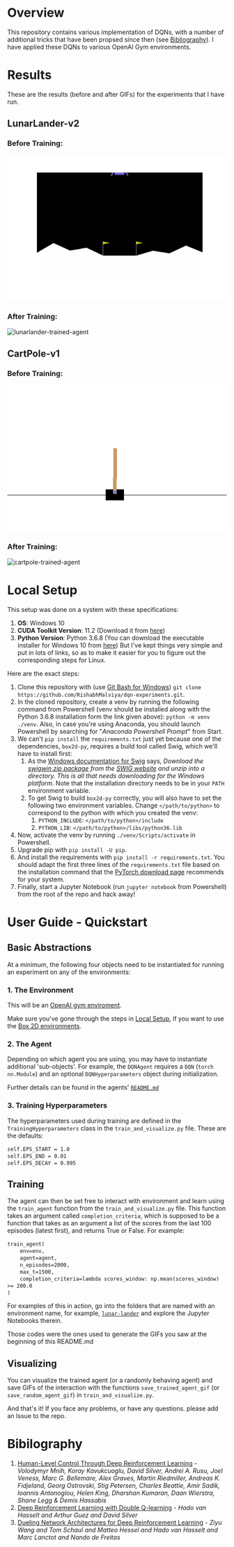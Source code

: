 # Overview
This repository contains various implementation of DQNs, with a number of additional tricks that have been propsed since then (see [Bibliography](#bibilography)). I have applied these DQNs to various OpenAI Gym environments.


# Results
These are the results (before and after GIFs) for the experiments that I have run.

## LunarLander-v2
### Before Training:
![lunarlander-random-agent](https://github.com/RishabhMalviya/dqn_experiments/blob/master/lunar-lander/videos/random_agent.gif?raw=true)
### After Training:
![lunarlander-trained-agent](https://github.com/RishabhMalviya/dqn_experiments/blob/master/lunar-lander/videos/trained_agent.gif?raw=true)

## CartPole-v1
### Before Training:
![cartpole-random-agent](https://github.com/RishabhMalviya/dqn_experiments/blob/master/cart-pole/videos/random_agent.gif?raw=true)
### After Training:
![cartpole-trained-agent](https://github.com/RishabhMalviya/dqn_experiments/blob/master/cart-pole/videos/trained_agent.gif?raw=true)



# Local Setup
This setup was done on a system with these specifications:
1. **OS**: Windows 10
2. **CUDA Toolkit Version**: 11.2 (Download it from [here](https://developer.nvidia.com/Cuda-downloads))
3. **Python Version**: Python 3.6.8 (You can download the executable installer for Windows 10 from [here](https://www.python.org/ftp/python/3.6.8/python-3.6.8-amd64.exe))
But I've kept things very simple and put in lots of links, so as to make it easier for you to figure out the corresponding steps for Linux.

Here are the exact steps:
1. Clone this repository with (use [Git Bash for Windows](https://gitforwindows.org/)) `git clone https://github.com/RishabhMalviya/dqn-experiments.git`.
2. In the cloned repository, create a venv by running the following command from Powershell (venv should be installed along with the Python 3.6.8 installation form the link given above): `python -m venv ./venv`. Also, in case you're using Anaconda, you should launch Powershell by searching for "*Anaconda Powershell Prompt*" from Start.
3. We can't `pip install` the `requirements.txt` just yet because one of the dependencies, `box2d-py`, requires a build tool called Swig, which we'll have to install first: 
   1. As the [Windows documentation for Swig](http://www.swig.org/Doc1.3/Windows.html) says, *Download the [swigwin zip package](http://prdownloads.sourceforge.net/swig/swigwin-4.0.2.zip) from the [SWIG website](http://www.swig.org/download.html) and unzip into a directory. This is all that needs downloading for the Windows platform.* Note that the installation directory needs to be in your `PATH` environment variable.
   2. To get Swig to build `box2d-py` correctly, you will also have to set the following two environment variables. Change `</path/to/python>` to correspond to the python with which you created the venv:
      1. `PYTHON_INCLUDE`: `</path/to/python>/include`
      2. `PYTHON_LIB`: `</path/to/python>/libs/python36.lib`
4. Now, activate the venv by running `./venv/Scripts/activate` in Powershell.
5. Upgrade pip with `pip install -U pip`.
6. And install the requirements with `pip install -r requirements.txt`. You should adapt the first three lines of the `requirements.txt` file based on the installation command that the [PyTorch download page](https://pytorch.org/get-started/locally/) recommends for your system.
7. Finally, start a Jupyter Notebook (run `jupyter notebook` from Powershell) from the root of the repo and hack away!


# User Guide - Quickstart

## Basic Abstractions

At a minimum, the following four objects need to be instantiated for running an experiment on any of the environments:

### 1. The Environment
This will be an [OpenAI gym enviroment](https://gym.openai.com/docs/).

Make sure you've gone through the steps in [Local Setup](#local-setup), if you want to use the [Box 2D environments](https://gym.openai.com/envs/#box2d).

### 2. The Agent
Depending on which agent you are using, you may have to instantiate additional 'sub-objects'. For example, the `DQNAgent` requires a `DQN` (`torch nn.Module`) and an optional `DQNHyperparameters` object during initialization.

Further details can be found in the agents' [`README.md`](https://github.com/RishabhMalviya/dqn_experiments/tree/master/agents/README.md)

### 3. Training Hyperparameters
The hyperparameters used during training are defined in the `TrainingHyperparameters` class in the `train_and_visualize.py` file. These are the defaults:
```
self.EPS_START = 1.0
self.EPS_END = 0.01
self.EPS_DECAY = 0.995
```

## Training
The agent can then be set free to interact with environment and learn using the `train_agent` function from the `train_and_visualize.py` file. This function takes an argument called `completion_criteria`, which is supposed to be a function that takes as an argument a list of the scores from the last 100 episodes (latest first), and returns True or False. For example:
```
train_agent(   
    env=env,
    agent=agent,
    n_episodes=2000,
    max_t=1500,
    completion_criteria=lambda scores_window: np.mean(scores_window) >= 200.0
)
```

For examples of this in action, go into the folders that are named with an environment name, for example, [`lunar-lander`](https://github.com/RishabhMalviya/dqn_experiments/tree/master/lunar-lander) and explore the Jupyter Notebooks therein. 

Those codes were the ones used to generate the GIFs you saw at the beginning of this README.md

## Visualizing
You can visualize the trained agent (or a randomly behaving agent) and save GIFs of the interaction with the functions `save_trained_agent_gif` (or `save_random_agent_gif`) in `train_and_visualize.py`.

And that's it! If you face any problems, or have any questions. please add an Issue to the repo.

# Bibilography

1. [Human-Level Control Through Deep Reinforcement Learning](https://storage.googleapis.com/deepmind-media/dqn/DQNNaturePaper.pdf) - *Volodymyr Mnih, Koray Kavukcuoglu, David Silver, Andrei A. Rusu, Joel Veness, Marc G. Bellemare, Alex Graves, Martin Riedmiller, Andreas K. Fidjeland, Georg Ostrovski, Stig Petersen, Charles Beattie, Amir Sadik, Ioannis Antonoglou, Helen King, Dharshan Kumaran, Daan Wierstra, Shane Legg & Demis Hassabis*
2. [Deep Reinforcement Learning with Double Q-learning](https://arxiv.org/pdf/1509.06461.pdf) - *Hado van Hasselt and Arthur Guez and David Silver*
3. [Dueling Network Architectures for Deep Reinforcement Learning](https://arxiv.org/pdf/1511.06581.pdf) - *Ziyu Wang and Tom Schaul and Matteo Hessel and Hado van Hasselt and Marc Lanctot and Nando de Freitas*